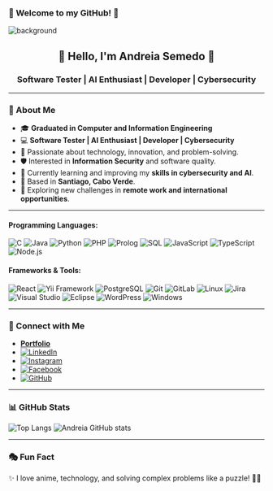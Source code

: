 ### 🖤 Welcome to my GitHub! 🖤 
![background](https://github.com/user-attachments/assets/da46c968-8729-4145-9b7e-8c2a240c06f3)
<h2 align="center">🌙 Hello, I'm Andreia Semedo 🌟</h2>
<h3 align="center">Software Tester | AI Enthusiast | Developer | Cybersecurity </h3>

---

### 🌸 About Me

- 🎓 **Graduated in Computer and Information Engineering**
- 💻 **Software Tester | AI Enthusiast | Developer | Cybersecurity**
- 🚀 Passionate about technology, innovation, and problem-solving.
- 🛡️ Interested in **Information Security** and software quality.
- 🔬 Currently learning and improving my **skills in cybersecurity and AI**.
- 📍 Based in **Santiago, Cabo Verde**.
- 🌱 Exploring new challenges in **remote work and international opportunities**.

---

#### **Programming Languages:**
![C](https://img.shields.io/badge/-C-00599C?style=flat-square&logo=c&logoColor=white)
![Java](https://img.shields.io/badge/-Java-007396?style=flat-square&logo=java)
![Python](https://img.shields.io/badge/-Python-3776AB?style=flat-square&logo=python&logoColor=white)
![PHP](https://img.shields.io/badge/-PHP-777BB4?style=flat-square&logo=php&logoColor=white)
![Prolog](https://img.shields.io/badge/-Prolog-FF4B00?style=flat-square&logo=prolog&logoColor=white)
![SQL](https://img.shields.io/badge/-SQL-4479A1?style=flat-square&logo=mysql&logoColor=white)
![JavaScript](https://img.shields.io/badge/-JavaScript-F7DF1E?style=flat-square&logo=javascript&logoColor=black)
![TypeScript](https://img.shields.io/badge/TypeScript-007ACC?style=flat-square&logo=typescript&logoColor=white)
![Node.js](https://img.shields.io/badge/Node.js-43853D?style=flat-square&logo=node.js&logoColor=white)

#### **Frameworks & Tools:**
![React](https://img.shields.io/badge/-React-61DAFB?style=flat-square&logo=react&logoColor=black)
![Yii Framework](https://img.shields.io/badge/-Yii-808080?style=flat-square&logo=yii&logoColor=white)
![PostgreSQL](https://img.shields.io/badge/-PostgreSQL-336791?style=flat-square&logo=postgresql&logoColor=white)
![Git](https://img.shields.io/badge/-Git-F05032?style=flat-square&logo=git&logoColor=white)
![GitLab](https://img.shields.io/badge/-GitLab-FCA121?style=flat-square&logo=gitlab)
![Linux](https://img.shields.io/badge/-Linux-FCC624?style=flat-square&logo=linux&logoColor=black)
![Jira](https://img.shields.io/badge/Jira-0052CC?style=flat-square&logo=Jira&logoColor=white)
![Visual Studio](https://img.shields.io/badge/Visual_Studio-5C2D91?style=flat-square&logo=visual%20studio&logoColor=white)
![Eclipse](https://img.shields.io/badge/Eclipse-2C2255?style=flat-square&logo=eclipse&logoColor=white)
![WordPress](https://img.shields.io/badge/Wordpress-21759B?style=flat-square&logo=wordpress&logoColor=white)
![Windows](https://img.shields.io/badge/Windows-0078D6?style=flat-square&logo=windows&logoColor=white)

---

### 📲 Connect with Me

- **[Portfolio](https://andreiasemedo.bio/)**
- [![LinkedIn](https://img.shields.io/badge/LinkedIn-0077B5?style=flat-square&logo=linkedin&logoColor=white)](https://www.linkedin.com/in/andreia-semedo-a6410b234/)
- [![Instagram](https://img.shields.io/badge/Instagram-E4405F?style=flat-square&logo=instagram&logoColor=white)](https://www.instagram.com/_andrah__/)
- [![Facebook](https://img.shields.io/badge/Facebook-1877F2?style=flat-square&logo=facebook&logoColor=white)](https://www.facebook.com/andreia.semedo.986/)
- [![GitHub](https://img.shields.io/badge/GitHub-100000?style=flat-square&logo=github&logoColor=white)](https://github.com/Andreia797)

---

### 📊 GitHub Stats
![Top Langs](https://github-readme-stats.vercel.app/api/top-langs/?username=andreia797&layout=compact&theme=dracula)
![Andreia GitHub stats](https://github-readme-stats.vercel.app/api?username=andreia797&show_icons=true&theme=dracula)


---
### 🎭 Fun Fact

✨ I love anime, technology, and solving complex problems like a puzzle! 🧩💡

